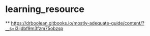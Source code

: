 # learning_resource
** https://drboolean.gitbooks.io/mostly-adequate-guide/content/?__s=i3ijdbf9m3fzm75obzsp
